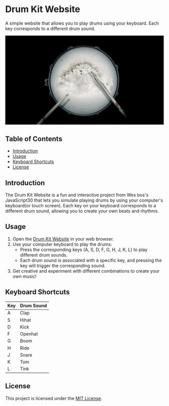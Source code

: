 # Drum Kit Website

A simple website that allows you to play drums using your keyboard. Each key corresponds to a different drum sound.

![Drum Kit Preview](./images/drum-background.jpg)

## Table of Contents

- [Introduction](#introduction)
- [Usage](#usage)
- [Keyboard Shortcuts](#keyboard-shortcuts)
- [License](#license)

## Introduction

The Drum Kit Website is a fun and interactive project from Wes bos's JavaScript30 that lets you simulate playing drums by using your computer's keyboard(or touch screen). Each key on your keyboard corresponds to a different drum sound, allowing you to create your own beats and rhythms.

## Usage

1. Open the [Drum Kit Website](https://ahmedalharees.github.io/drum-kit/) in your web browser.
2. Use your computer keyboard to play the drums:
   - Press the corresponding keys (A, S, D, F, G, H, J, K, L) to play different drum sounds.
   - Each drum sound is associated with a specific key, and pressing the key will trigger the corresponding sound.
3. Get creative and experiment with different combinations to create your own music!

## Keyboard Shortcuts

| Key | Drum Sound |
|----|------------|
| A  | Clap       |
| S  | Hihat      |
| D  | Kick       |
| F  | Openhat    |
| G  | Boom       |
| H  | Ride       |
| J  | Snare      |
| K  | Tom        |
| L  | Tink       |


## License

This project is licensed under the [MIT License](LICENSE).
